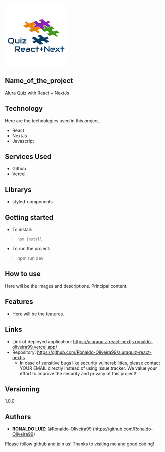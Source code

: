 ![Logo of the project](https://github.com/Ronaldo-Oliveira99/aluraquiz-react-nextjs/blob/main/public/readme_images/cfe9ae47-7e23-4d1d-bf88-cd96ad87c8d6_200x200.png)
 
## Name_of_the_project
 
Alura Quiz with React + NextJs
 
 
## Technology 
 
Here are the technologies used in this project.
 
* React 
* NextJs
* Javascript
 
 
## Services Used
 
* Github
* Vercel
 
 
## Librarys 
* styled-components
 
## Getting started
 
* To install:
>     npm install
* To run the project:
>    npm run dev 
 
## How to use
 
Here will be the images and descriptions. Principal content.
 
 
## Features
 
  - Here will be the features.
 
 
## Links
 
  - Link of deployed application: https://aluraquiz-react-nextjs.ronaldo-oliveira99.vercel.app/
  - Repository: https://github.com/Ronaldo-Oliveira99/aluraquiz-react-nextjs
    - In case of sensitive bugs like security vulnerabilities, please contact
      YOUR EMAIL directly instead of using issue tracker. We value your effort
      to improve the security and privacy of this project!
 
 
## Versioning
 
1.0.0
 
 
## Authors
 
* **RONALDO LUIZ**: @Ronaldo-Oliveira99 (https://github.com/Ronaldo-Oliveira99)
 
 
Please follow github and join us!
Thanks to visiting me and good coding!
